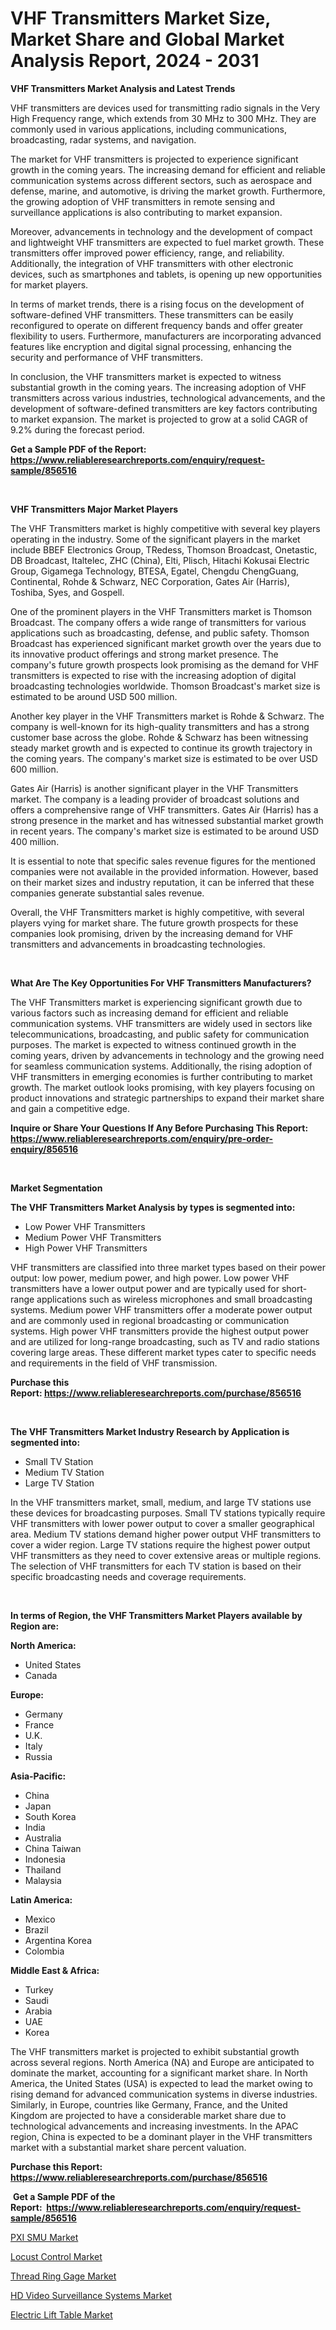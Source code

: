 <p><h1>VHF Transmitters Market Size, Market Share and Global Market Analysis Report, 2024 - 2031</h1></p><p><strong>VHF Transmitters Market Analysis and Latest Trends</strong></p>
<p><p>VHF transmitters are devices used for transmitting radio signals in the Very High Frequency range, which extends from 30 MHz to 300 MHz. They are commonly used in various applications, including communications, broadcasting, radar systems, and navigation.</p><p>The market for VHF transmitters is projected to experience significant growth in the coming years. The increasing demand for efficient and reliable communication systems across different sectors, such as aerospace and defense, marine, and automotive, is driving the market growth. Furthermore, the growing adoption of VHF transmitters in remote sensing and surveillance applications is also contributing to market expansion.</p><p>Moreover, advancements in technology and the development of compact and lightweight VHF transmitters are expected to fuel market growth. These transmitters offer improved power efficiency, range, and reliability. Additionally, the integration of VHF transmitters with other electronic devices, such as smartphones and tablets, is opening up new opportunities for market players.</p><p>In terms of market trends, there is a rising focus on the development of software-defined VHF transmitters. These transmitters can be easily reconfigured to operate on different frequency bands and offer greater flexibility to users. Furthermore, manufacturers are incorporating advanced features like encryption and digital signal processing, enhancing the security and performance of VHF transmitters.</p><p>In conclusion, the VHF transmitters market is expected to witness substantial growth in the coming years. The increasing adoption of VHF transmitters across various industries, technological advancements, and the development of software-defined transmitters are key factors contributing to market expansion. The market is projected to grow at a solid CAGR of 9.2% during the forecast period.</p></p>
<p><strong>Get a Sample PDF of the Report:&nbsp; <a href="https://www.reliableresearchreports.com/enquiry/request-sample/856516">https://www.reliableresearchreports.com/enquiry/request-sample/856516</a></strong></p>
<p>&nbsp;</p>
<p><strong>VHF Transmitters Major Market Players</strong></p>
<p><p>The VHF Transmitters market is highly competitive with several key players operating in the industry. Some of the significant players in the market include BBEF Electronics Group, TRedess, Thomson Broadcast, Onetastic, DB Broadcast, Italtelec, ZHC (China), Elti, Plisch, Hitachi Kokusai Electric Group, Gigamega Technology, BTESA, Egatel, Chengdu ChengGuang, Continental, Rohde & Schwarz, NEC Corporation, Gates Air (Harris), Toshiba, Syes, and Gospell.</p><p>One of the prominent players in the VHF Transmitters market is Thomson Broadcast. The company offers a wide range of transmitters for various applications such as broadcasting, defense, and public safety. Thomson Broadcast has experienced significant market growth over the years due to its innovative product offerings and strong market presence. The company's future growth prospects look promising as the demand for VHF transmitters is expected to rise with the increasing adoption of digital broadcasting technologies worldwide. Thomson Broadcast's market size is estimated to be around USD 500 million.</p><p>Another key player in the VHF Transmitters market is Rohde & Schwarz. The company is well-known for its high-quality transmitters and has a strong customer base across the globe. Rohde & Schwarz has been witnessing steady market growth and is expected to continue its growth trajectory in the coming years. The company's market size is estimated to be over USD 600 million.</p><p>Gates Air (Harris) is another significant player in the VHF Transmitters market. The company is a leading provider of broadcast solutions and offers a comprehensive range of VHF transmitters. Gates Air (Harris) has a strong presence in the market and has witnessed substantial market growth in recent years. The company's market size is estimated to be around USD 400 million.</p><p>It is essential to note that specific sales revenue figures for the mentioned companies were not available in the provided information. However, based on their market sizes and industry reputation, it can be inferred that these companies generate substantial sales revenue.</p><p>Overall, the VHF Transmitters market is highly competitive, with several players vying for market share. The future growth prospects for these companies look promising, driven by the increasing demand for VHF transmitters and advancements in broadcasting technologies.</p></p>
<p>&nbsp;</p>
<p><strong>What Are The Key Opportunities For VHF Transmitters Manufacturers?</strong></p>
<p><p>The VHF Transmitters market is experiencing significant growth due to various factors such as increasing demand for efficient and reliable communication systems. VHF transmitters are widely used in sectors like telecommunications, broadcasting, and public safety for communication purposes. The market is expected to witness continued growth in the coming years, driven by advancements in technology and the growing need for seamless communication systems. Additionally, the rising adoption of VHF transmitters in emerging economies is further contributing to market growth. The market outlook looks promising, with key players focusing on product innovations and strategic partnerships to expand their market share and gain a competitive edge.</p></p>
<p><strong>Inquire or Share Your Questions If Any Before Purchasing This Report: <a href="https://www.reliableresearchreports.com/enquiry/pre-order-enquiry/856516">https://www.reliableresearchreports.com/enquiry/pre-order-enquiry/856516</a></strong></p>
<p>&nbsp;</p>
<p><strong>Market Segmentation</strong></p>
<p><strong>The VHF Transmitters Market Analysis by types is segmented into:</strong></p>
<p><ul><li>Low Power VHF Transmitters</li><li>Medium Power VHF Transmitters</li><li>High Power VHF Transmitters</li></ul></p>
<p><p>VHF transmitters are classified into three market types based on their power output: low power, medium power, and high power. Low power VHF transmitters have a lower output power and are typically used for short-range applications such as wireless microphones and small broadcasting systems. Medium power VHF transmitters offer a moderate power output and are commonly used in regional broadcasting or communication systems. High power VHF transmitters provide the highest output power and are utilized for long-range broadcasting, such as TV and radio stations covering large areas. These different market types cater to specific needs and requirements in the field of VHF transmission.</p></p>
<p><strong>Purchase this Report:&nbsp;<a href="https://www.reliableresearchreports.com/purchase/856516">https://www.reliableresearchreports.com/purchase/856516</a></strong></p>
<p>&nbsp;</p>
<p><strong>The VHF Transmitters Market Industry Research by Application is segmented into:</strong></p>
<p><ul><li>Small TV Station</li><li>Medium TV Station</li><li>Large TV Station</li></ul></p>
<p><p>In the VHF transmitters market, small, medium, and large TV stations use these devices for broadcasting purposes. Small TV stations typically require VHF transmitters with lower power output to cover a smaller geographical area. Medium TV stations demand higher power output VHF transmitters to cover a wider region. Large TV stations require the highest power output VHF transmitters as they need to cover extensive areas or multiple regions. The selection of VHF transmitters for each TV station is based on their specific broadcasting needs and coverage requirements.</p></p>
<p>&nbsp;</p>
<p><strong>In terms of Region, the VHF Transmitters Market Players available by Region are:</strong></p>
<p>
    <p> <strong> North America: </strong>
        <ul>
            <li>United States</li>
            <li>Canada</li>
        </ul>
        </p> 
    <p> <strong> Europe: </strong>
        <ul>
            <li>Germany</li>
            <li>France</li>
            <li>U.K.</li>
            <li>Italy</li>
            <li>Russia</li>
        </ul>
        </p> 
    <p> <strong> Asia-Pacific: </strong>
        <ul>
            <li>China</li>
            <li>Japan</li>
            <li>South Korea</li>
            <li>India</li>
            <li>Australia</li>
            <li>China Taiwan</li>
            <li>Indonesia</li>
            <li>Thailand</li>
            <li>Malaysia</li>
        </ul>
        </p> 
    <p> <strong> Latin America: </strong>
        <ul>
            <li>Mexico</li>
            <li>Brazil</li>
            <li>Argentina Korea</li>
            <li>Colombia</li>
        </ul>
        </p> 
    <p> <strong> Middle East & Africa: </strong>
        <ul>
            <li>Turkey</li>
            <li>Saudi</li>
            <li>Arabia</li>
            <li>UAE</li>
            <li>Korea</li>
        </ul>
    </p>
    </p>
<p><p>The VHF transmitters market is projected to exhibit substantial growth across several regions. North America (NA) and Europe are anticipated to dominate the market, accounting for a significant market share. In North America, the United States (USA) is expected to lead the market owing to rising demand for advanced communication systems in diverse industries. Similarly, in Europe, countries like Germany, France, and the United Kingdom are projected to have a considerable market share due to technological advancements and increasing investments. In the APAC region, China is expected to be a dominant player in the VHF transmitters market with a substantial market share percent valuation.</p></p>
<p><strong>Purchase this Report: <a href="https://www.reliableresearchreports.com/purchase/856516">https://www.reliableresearchreports.com/purchase/856516</a></strong></p>
<p>&nbsp;<strong>Get a Sample PDF of the Report:&nbsp;&nbsp;<a href="https://www.reliableresearchreports.com/enquiry/request-sample/856516">https://www.reliableresearchreports.com/enquiry/request-sample/856516</a></strong></p>
<p><strong></strong></p>
<p><p><a href="https://medium.com/@chiragreportprime1/pxi-smu-market-size-cagr-trends-2024-2030-9b25fd1674e0">PXI SMU Market</a></p><p><a href="https://medium.com/@chiragreportprime1/locust-control-market-size-and-market-trends-complete-industry-overview-2023-to-2030-a994da387af3">Locust Control Market</a></p><p><a href="https://github.com/Krish2023na/Market-Research-Report-List-2/blob/main/thread-ring-gage-market.md">Thread Ring Gage Market</a></p><p><a href="https://medium.com/@chiragreportprime1/hd-video-surveillance-systems-market-insights-into-market-cagr-market-trends-and-growth-c740d980f9ae">HD Video Surveillance Systems Market</a></p><p><a href="https://github.com/kuntayevaz/Market-Research-Report-List-2/blob/main/electric-lift-table-market.md">Electric Lift Table Market</a></p></p>